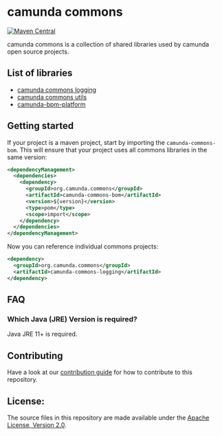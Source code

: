 # camunda commons

[![Maven Central](https://maven-badges.herokuapp.com/maven-central/org.camunda.commons/camunda-commons-bom/badge.svg)](https://maven-badges.herokuapp.com/maven-central/org.camunda.commons/camunda-commons-bom)


camunda commons is a collection of shared libraries used by camunda open source projects.

## List of libraries

* [camunda commons logging][logging]
* [camunda commons utils][utils]
* [camunda-bpm-platform][typed-values]


## Getting started

If your project is a maven project, start by importing the `camunda-commons-bom`.
This will ensure that your project uses all commons libraries in the same version:

```xml
<dependencyManagement>
  <dependencies>
    <dependency>
      <groupId>org.camunda.commons</groupId>
      <artifactId>camunda-commons-bom</artifactId>
      <version>${version}</version>
      <type>pom</type>
      <scope>import</scope>
    </dependency>
  </dependencies>
</dependencyManagement>
```

Now you can reference individual commons projects:

```xml
<dependency>
  <groupId>org.camunda.commons</groupId>
  <artifactId>camunda-commons-logging</artifactId>
</dependency>
```

## FAQ

### Which Java (JRE) Version is required?

Java JRE 11+ is required.

## Contributing

Have a look at our [contribution guide](https://github.com/camunda/camunda-bpm-platform/blob/master/CONTRIBUTING.md) for how to contribute to this repository.


## License:

The source files in this repository are made available under the <a href="LICENSE">Apache License, Version 2.0</a>.

[logging]: logging/
[utils]: utils/
[typed-values]: typed-values/
